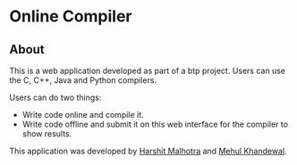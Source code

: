 
# Online Compiler

## About

This is a web application developed as part of a btp project. Users can use the C, C++, Java and Python compilers.

Users can do two things:

* Write code online and compile it.
* Write code offline and submit it on this web interface for the compiler to show results.

This application was developed by [Harshit Malhotra](https://github.com/harshitmalhotra) and [Mehul Khandewal](https://github.com/18ucs096).
